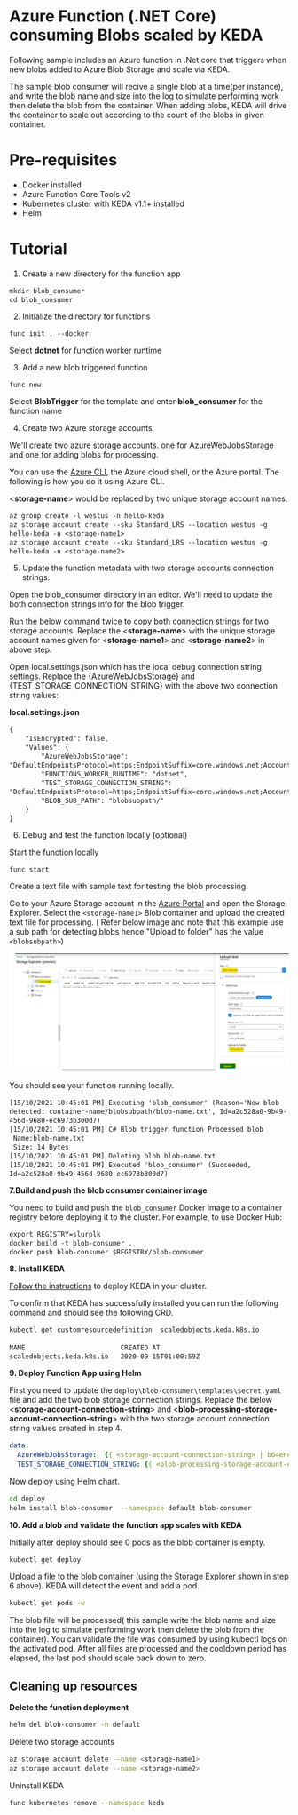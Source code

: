 # Azure Function (.NET Core) consuming Blobs scaled by KEDA
Following sample includes an Azure function in .Net core that triggers when new blobs added to Azure Blob Storage and scale via KEDA. 

The sample blob consumer will recive a single blob at a time(per instance), and write the blob name and size into the log to simulate performing work then delete the blob from the container. When adding blobs, KEDA will drive the container to scale out according to the count of the blobs in given container.

# Pre-requisites
* Docker installed
* Azure Function Core Tools v2
* Kubernetes cluster with KEDA v1.1+ installed
* Helm 

# Tutorial 

1. Create a new directory for the function app

```
mkdir blob_consumer
cd blob_consumer
```
2. Initialize the directory for functions

```
func init . --docker
```
Select **dotnet** for function worker runtime

3. Add a new blob triggered function
```
func new
```

Select **BlobTrigger** for the template and enter __blob_consumer__ for the function name

4. Create two Azure storage accounts.

We'll create two azure storage accounts. one for AzureWebJobsStorage and one for adding blobs for processing.

You can use the [Azure CLI](https://docs.microsoft.com/en-us/cli/azure/install-azure-cli?view=azure-cli-latest), the Azure cloud shell, or the Azure portal. The following is how you do it using Azure CLI.

<__storage-name__> would be replaced by two unique storage account names.

```
az group create -l westus -n hello-keda
az storage account create --sku Standard_LRS --location westus -g hello-keda -n <storage-name1>
az storage account create --sku Standard_LRS --location westus -g hello-keda -n <storage-name2>
```

5. Update the function metadata with two storage accounts connection strings.

Open the blob_consumer directory in an editor. We'll need to update the both connection strings info for the blob trigger.

Run the below command twice to copy both connection strings for two storage accounts. Replace the <__storage-name__> with the unique storage account names given for <__storage-name1__> and <__storage-name2__> in above step.

Open local.settings.json which has the local debug connection string settings. Replace the {AzureWebJobsStorage} and {TEST_STORAGE_CONNECTION_STRING} with the above two connection string values:

**local.settings.json**

```
{
    "IsEncrypted": false,
    "Values": {
        "AzureWebJobsStorage": "DefaultEndpointsProtocol=https;EndpointSuffix=core.windows.net;AccountName=mystorageaccount1;AccountKey=shhhh===",
        "FUNCTIONS_WORKER_RUNTIME": "dotnet",
        "TEST_STORAGE_CONNECTION_STRING": "DefaultEndpointsProtocol=https;EndpointSuffix=core.windows.net;AccountName=mystorageaccount2;AccountKey=shhhh===",
        "BLOB_SUB_PATH": "blobsubpath/"
    }
}
```

6. Debug and test the function locally (optional)

Start the function locally

```
func start
```
Create a text file with sample text for testing the blob processing.

Go to your Azure Storage account in the [Azure Portal](https://portal.azure.com/) and open the Storage Explorer. Select the   ```<storage-name1>``` Blob container and upload the created text file for processing. ( Refer below image and note that this example use a sub path for detecting blobs hence "Upload to folder" has the value ```<blobsubpath>```)

![Storage Explorer Image](./docs/keda_storageexp.png)

You should see your function running locally.

```
[15/10/2021 10:45:01 PM] Executing 'blob_consumer' (Reason='New blob detected: container-name/blobsubpath/blob-name.txt', Id=a2c528a0-9b49-456d-9680-ec6973b300d7)
[15/10/2021 10:45:01 PM] C# Blob trigger function Processed blob
 Name:blob-name.txt
 Size: 14 Bytes
[15/10/2021 10:45:01 PM] Deleting blob blob-name.txt
[15/10/2021 10:45:01 PM] Executed 'blob_consumer' (Succeeded, Id=a2c528a0-9b49-456d-9680-ec6973b300d7)
```
**7.Build and push the blob consumer container image**

You need to build and push the ```blob_consumer``` Docker image to a container registry before deploying it to the cluster. For example, to use Docker Hub:

```docker
export REGISTRY=slurplk
docker build -t blob-consumer .
docker push blob-consumer $REGISTRY/blob-consumer
```

**8. Install KEDA**

[Follow the instructions](https://keda.sh/deploy/) to deploy KEDA in your cluster.

To confirm that KEDA has successfully installed you can run the following command and should see the following CRD.

```docker
kubectl get customresourcedefinition  scaledobjects.keda.k8s.io

NAME                        CREATED AT
scaledobjects.keda.k8s.io   2020-09-15T01:00:59Z
```

**9. Deploy Function App using Helm**

First you need to update the ```deploy\blob-consumer\templates\secret.yaml``` file and add the two blob storage connection strings. Replace the below <__storage-account-connection-string__> and <__blob-processing-storage-account-connection-string__> with the two storage account connection string values created in step 4.

```yaml
data:
  AzureWebJobsStorage:  {{ <storage-account-connection-string> | b64enc }}
  TEST_STORAGE_CONNECTION_STRING: {{ <blob-processing-storage-account-connection-string> | b64enc }}
```
Now deploy using Helm chart.
```sh
cd deploy
helm install blob-consumer  --namespace default blob-consumer
```

**10. Add a blob and validate the function app scales with KEDA**

Initially after deploy should see 0 pods as the blob container is empty.
```sh
kubectl get deploy
```

Upload a file to the blob container (using the Storage Explorer shown in step 6 above). KEDA will detect the event and add a pod. 
```sh
kubectl get pods -w
```
The blob file will be processed( this sample write the blob name and size into the log to simulate performing work then delete the blob from the container). You can validate the file was consumed by using kubectl logs on the activated pod. After all files are processed and the cooldown period has elapsed, the last pod should scale back down to zero.

## Cleaning up resources

__Delete the function deployment__
```sh
helm del blob-consumer -n default
```
Delete two storage accounts
```sh
az storage account delete --name <storage-name1>
az storage account delete --name <storage-name2>
```
Uninstall KEDA
```sh
func kubernetes remove --namespace keda
```
